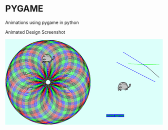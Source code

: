 # PYGAME
Animations using pygame in python 

Animated Design Screenshot

![](Animated_Design_Output.png)
